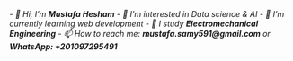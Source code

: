 <em>
- 👋 Hi, I’m <strong>Mustafa Hesham</strong>
- 👀 I’m interested in Data science & AI
- 🌱 I’m currently learning web development
- 📓 I study <strong>Electromechanical Engineering</strong>
  - 📫 How to reach me: <strong>mustafa.samy591@gmail.com</strong> or <strong> WhatsApp: +201097295491 </strong>
</em>
<!---
MustafaHSamy/MustafaHSamy is a ✨ special ✨ repository because its `README.md` (this file) appears on your GitHub profile.
You can click the Preview link to take a look at your changes.
--->
